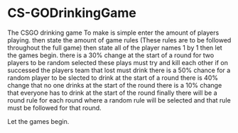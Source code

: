 # CS-GODrinkingGame
The CSGO drinking game
To make is simple enter the amount of players playing.
then state the amount of game rules (These rules are to be followed throughout the full game)
then state all of the player names 1 by 1
then let the games begin.
there is a 30% change at the start of a round for two players to be random selected these plays must try and kill each other if on successed the players team that lost must drink
there is a 50% chance for a random player to be slected to drink at the start of a round
there is 40% change that no one drinks at the start of the round
there is a 10% change that everyone has to drink at the start of the round
finally there will be a round rule for each round where a random rule will be selected and that rule must be followed for that round.

Let the games begin.
